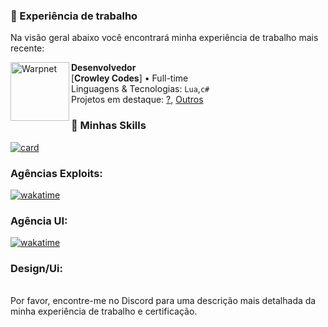 ### 🚀 Experiência de trabalho
Na visão geral abaixo você encontrará minha experiência de trabalho mais recente:

<img align="left" height="94px" width="94px" alt="Warpnet" src="https://www.esri.com/content/dam/esrisites/en-us/common/icons/product-logos/Developers.png"/>

**Desenvolvedor** \
[**Crowley Codes**] • Full-time \
Linguagens & Tecnologias: `Lua`,`c#`\
Projetos em destaque: [?](), [Outros]()
### 📒 Minhas Skills
[![card](https://github-readme-stats.vercel.app/api?username=crowdv&theme=Dark&show_icons=true)](https://github.com/crowdv/github-readme-stats)

### Agências Exploits:
[![wakatime](https://wakatime.com/badge/user/1ffaf382-8d3f-40b9-91d9-0649a134ec6d/project/f7beb123-d7c1-4a9d-b1b0-3702b9f436cf.svg)](https://wakatime.com/badge/user/1ffaf382-8d3f-40b9-91d9-0649a134ec6d/project/f7beb123-d7c1-4a9d-b1b0-3702b9f436cf)

### Agência UI:
[![wakatime](https://wakatime.com/badge/user/1ffaf382-8d3f-40b9-91d9-0649a134ec6d/project/6a86a697-3557-4200-85cc-1b239841fd65.svg)](https://wakatime.com/badge/user/1ffaf382-8d3f-40b9-91d9-0649a134ec6d/project/6a86a697-3557-4200-85cc-1b239841fd65)


### Design/Ui:


<br/>
Por favor, encontre-me no Discord para uma descrição mais detalhada da minha experiência de trabalho e certificação.
